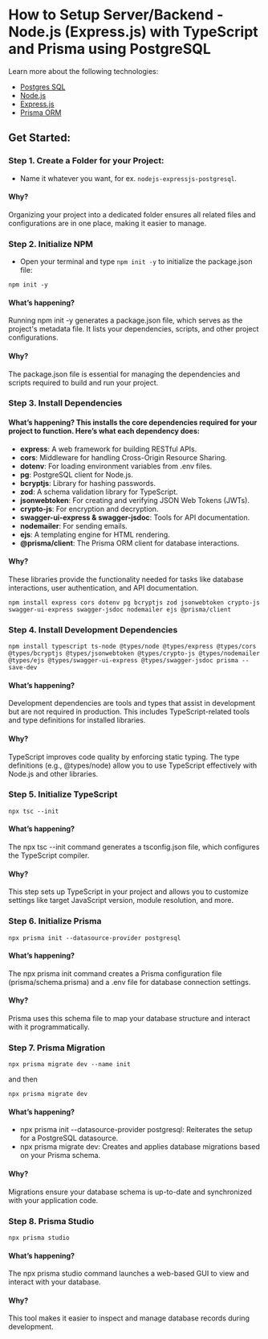 # How to Setup Server/Backend - Node.js (Express.js) with TypeScript and Prisma using PostgreSQL

Learn more about the following technologies:
- [Postgres SQL](https://www.postgresql.org/docs/current/)
- [Node.js](https://nodejs.org/docs/latest/api/)
- [Express.js](https://expressjs.com/)
- [Prisma ORM](https://www.prisma.io/docs/orm)

## Get Started:

### Step 1. Create a Folder for your Project:
- Name it whatever you want, for ex. `nodejs-expressjs-postgresql`.
#### Why?
Organizing your project into a dedicated folder ensures all related files and configurations are in one place, making it easier to manage.

### Step 2. Initialize NPM
- Open your terminal and type `npm init -y` to initialize the package.json file:
```console
npm init -y
```
#### What’s happening?
Running npm init -y generates a package.json file, which serves as the project's metadata file. It lists your dependencies, scripts, and other project configurations.
#### Why?
The package.json file is essential for managing the dependencies and scripts required to build and run your project.

### Step 3. Install Dependencies
#### What’s happening? This installs the core dependencies required for your project to function. Here’s what each dependency does:
  
- **express**: A web framework for building RESTful APIs.
- **cors**: Middleware for handling Cross-Origin Resource Sharing.
- **dotenv**: For loading environment variables from .env files.
- **pg**: PostgreSQL client for Node.js.
- **bcryptjs**: Library for hashing passwords.
- **zod**: A schema validation library for TypeScript.
- **jsonwebtoken**: For creating and verifying JSON Web Tokens (JWTs).
- **crypto-js**: For encryption and decryption.
- **swagger-ui-express & swagger-jsdoc**: Tools for API documentation.
- **nodemailer**: For sending emails.
- **ejs**: A templating engine for HTML rendering.
- **@prisma/client**: The Prisma ORM client for database interactions.

#### Why?
These libraries provide the functionality needed for tasks like database interactions, user authentication, and API documentation.
```console
npm install express cors dotenv pg bcryptjs zod jsonwebtoken crypto-js swagger-ui-express swagger-jsdoc nodemailer ejs @prisma/client
```

### Step 4. Install Development Dependencies
```console
npm install typescript ts-node @types/node @types/express @types/cors @types/bcryptjs @types/jsonwebtoken @types/crypto-js @types/nodemailer @types/ejs @types/swagger-ui-express @types/swagger-jsdoc prisma --save-dev
```
#### What’s happening?
Development dependencies are tools and types that assist in development but are not required in production. This includes TypeScript-related tools and type definitions for installed libraries.

#### Why?
TypeScript improves code quality by enforcing static typing. The type definitions (e.g., @types/node) allow you to use TypeScript effectively with Node.js and other libraries.

### Step 5. Initialize TypeScript
```console
npx tsc --init
```
#### What’s happening?
The npx tsc --init command generates a tsconfig.json file, which configures the TypeScript compiler.

#### Why?
This step sets up TypeScript in your project and allows you to customize settings like target JavaScript version, module resolution, and more.

### Step 6. Initialize Prisma
```console
npx prisma init --datasource-provider postgresql
```
#### What’s happening?
The npx prisma init command creates a Prisma configuration file (prisma/schema.prisma) and a .env file for database connection settings.

#### Why?
Prisma uses this schema file to map your database structure and interact with it programmatically.

### Step 7. Prisma Migration
```console
npx prisma migrate dev --name init
```

and then

```console
npx prisma migrate dev
```
#### What’s happening?
- npx prisma init --datasource-provider postgresql: Reiterates the setup for a PostgreSQL datasource.
- npx prisma migrate dev: Creates and applies database migrations based on your Prisma schema.

#### Why?
Migrations ensure your database schema is up-to-date and synchronized with your application code.

### Step 8. Prisma Studio
```console
npx prisma studio
```
#### What’s happening?
The npx prisma studio command launches a web-based GUI to view and interact with your database.

#### Why?
This tool makes it easier to inspect and manage database records during development.
